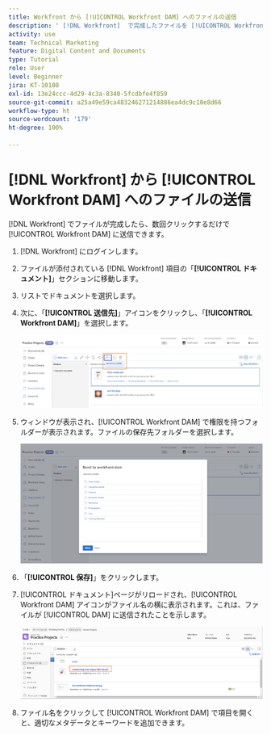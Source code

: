 ```yaml
---
title: Workfront から [!UICONTROL Workfront DAM] へのファイルの送信
description: ' [!DNL Workfront]  で完成したファイルを [!UICONTROL Workfront DAM] に送信する方法について説明します。'
activity: use
team: Technical Marketing
feature: Digital Content and Documents
type: Tutorial
role: User
level: Beginner
jira: KT-10108
exl-id: 13e24ccc-4d29-4c3a-8340-5fcdbfe4f859
source-git-commit: a25a49e59ca483246271214886ea4dc9c10e8d66
workflow-type: ht
source-wordcount: '179'
ht-degree: 100%

---
```


# [!DNL Workfront] から [!UICONTROL Workfront DAM] へのファイルの送信

[!DNL Workfront] でファイルが完成したら、数回クリックするだけで [!UICONTROL Workfront DAM] に送信できます。

1. [!DNL Workfront] にログインします。
1. ファイルが添付されている [!DNL Workfront] 項目の「**[!UICONTROL ドキュメント]**」セクションに移動します。
1. リストでドキュメントを選択します。
1. 次に、「**[!UICONTROL 送信先]**」アイコンをクリックし、「**[!UICONTROL Workfront DAM]**」を選択します。

   ![ の「[!UICONTROL 共有先]」アイコンの画像[!DNL Workfront]](assets/04-send-to-wrkfront-dam.png)

1. ウィンドウが表示され、[!UICONTROL Workfront DAM] で権限を持つフォルダーが表示されます。ファイルの保存先フォルダーを選択します。

   ![Workfront DAM で権限を持つフォルダーを表示するウィンドウの画像](assets/05-workfront-dam-folders.png)

1. 「**[!UICONTROL 保存]**」をクリックします。
1. [!UICONTROL ドキュメント]ページがリロードされ、[!UICONTROL Workfront DAM] アイコンがファイル名の横に表示されます。これは、ファイルが [!UICONTROL DAM] に送信されたことを示します。

   ![ファイル名の横に表示される [!UICONTROL Workfront DAM] アイコンの画像](assets/06-dam-logo.png)

1. ファイル名をクリックして [!UICONTROL Workfront DAM] で項目を開くと、適切なメタデータとキーワードを追加できます。
